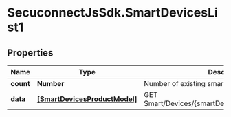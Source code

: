 # SecuconnectJsSdk.SmartDevicesList1

## Properties
Name | Type | Description | Notes
------------ | ------------- | ------------- | -------------
**count** | **Number** | Number of existing smart devices | [optional] 
**data** | [**[SmartDevicesProductModel]**](SmartDevicesProductModel.md) | GET Smart/Devices/{smartDeviceId}/routing/type/{type} | [optional] 


